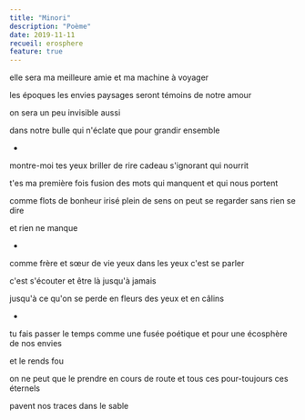 ```yaml
---
title: "Minori"
description: "Poème"
date: 2019-11-11
recueil: erosphere
feature: true
---
```


elle sera ma meilleure amie
et ma machine à voyager

les époques les envies paysages
seront témoins de notre amour

on sera un peu invisible aussi

dans notre bulle qui n'éclate que pour grandir
ensemble

*

montre-moi tes yeux briller de rire
cadeau s'ignorant qui nourrit

t'es ma première fois
fusion des mots qui manquent et qui nous portent

comme flots de bonheur irisé plein de sens
on peut se regarder sans rien se dire

et rien ne manque

*

comme frère et sœur de vie
yeux dans les yeux c'est se parler

c'est s'écouter
et être là jusqu'à jamais

jusqu'à ce qu'on se perde en fleurs des yeux
et en câlins

*

tu fais passer le temps
comme une fusée poétique
et pour une écosphère de nos envies

et le rends fou

on ne peut que le prendre en cours de route
et tous ces pour-toujours ces éternels

pavent nos traces dans le sable
